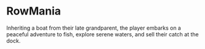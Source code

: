 # RowMania
Inheriting a boat from their late grandparent, the player embarks on a peaceful adventure to fish, explore serene waters, and sell their catch at the dock.
